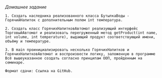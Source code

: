 *Домашнее задание*

    1. Создать наследника реализованного класса БутылкаВоды - ГорячийНапиток с дополнительным полем int температура.

    2. Создать класс ГорячихНапитковАвтомат реализующий интерфейс ТорговыйАвтомат и реализовать перегруженный метод getProduct(int name, int volume, int temperature), выдающий продукт соответствующий имени, объёму и температуре.

    3. В main проинициализировать несколько ГорячихНапитков и ГорячихНапитковАвтомат и воспроизвести логику, заложенную в программе
    Всё вышеуказанное создать согласно принципам ООП, пройденным на семинаре.
    
    Формат сдачи: Ссылка на GitHub.
